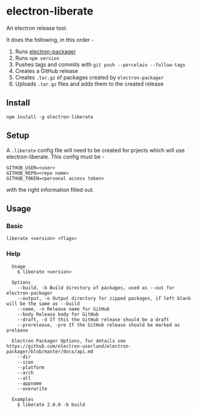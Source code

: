# electron-liberate

An electron release tool.

It does the following, in this order -

1. Runs [electron-packager](https://github.com/electron-userland/electron-packager)
2. Runs `npm version`
3. Pushes tags and commits with `git push --porcelain --follow-tags`
4. Creates a GitHub release
5. Creates `.tar.gz` of packages created by `electron-packager`
6. Uploads `.tar.gz` files and adds them to the created release

## Install
`npm install -g electron-liberate`

## Setup
A `.liberate` config file will need to be created for prjects which will use electron-liberate. This config must be -
```
GITHUB_USER=<user>
GITHUB_REPO=<repo name>
GITHUB_TOKEN=<personal access token>
```
with the right information filled out.

## Usage

### Basic
`liberate <version> <flags>`

### Help
```
  Usage
    $ liberate <version>

  Options
    --build, -b Build directory of packages, used as --out for electron-packager
    --output, -o Output directory for zipped packages, if left blank will be the same as --build
    --name, -n Release name for GitHub
    --body Release body for GitHub
    --draft, -d If this the GitHub release should be a draft
    --prerelease, -pre If the GitHub release should be marked as prelease

  Electron Packager Options, for details see https://github.com/electron-userland/electron-packager/blob/master/docs/api.md
    --dir
    --icon
    --platform
    --arch
    --all
    --appname
    --overwrite

  Examples
    $ liberate 2.0.0 -b build
```
